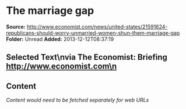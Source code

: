 # The marriage gap

**Source:** http://www.economist.com/news/united-states/21591624-republicans-should-worry-unmarried-women-shun-them-marriage-gap
**Folder:** Unread
**Added:** 2013-12-12T08:37:19


## Selected Text\nvia The Economist: Briefing http://www.economist.com\n

## Content
*Content would need to be fetched separately for web URLs*
